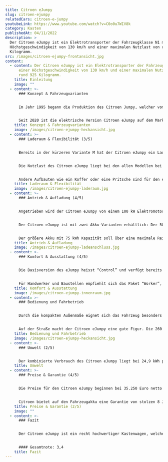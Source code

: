 ```yaml
---
title: Citroen eJumpy
slug: citroen-ejumpy
relatedCars: citroen-e-jumpy
youtubeLink: https://www.youtube.com/watch?v=C0o0u7WIV8k
category: Kasten
publishedAt: 04/11/2022
description: >
  Der Citroen eJumpy ist ein Elektrotransporter der Fahrzeugklasse N1 mit einer
  Höchstgeschwindigkeit von 130 km/h und einer maximalen Nutzlast von rund 925
  Kilogramm.
src: /images/citroen-ejumpy-frontansicht.jpg
content:
  - content: Der Citroen eJumpy ist ein Elektrotransporter der Fahrzeugklasse N1 mit
      einer Höchstgeschwindigkeit von 130 km/h und einer maximalen Nutzlast von
      rund 925 Kilogramm.
    title: Einleitung
    image: ""
  - content: >-
      ### Konzept & Fahrzeugvarianten


      Im Jahr 1995 begann die Produktion des Citroen Jumpy, welcher vom PSA-Konzern entwickelt wurde und mit dem Peugeot Expert und dem Fiat Scudo zwei Schwestermodelle besaß. Auch die zweite Generation ab 2007 war ein Gemeinschaftsprojekt der drei Hersteller. Dies änderte sich aber mit der dritten Generation, die seit 2016 auf dem Markt ist. Diese ist auch in Zusammenarbeit mit Toyota entstanden, wodurch der Jumpy gleich drei Geschwister hat: den Peugeot Expert, den Toyota Proace sowie den Opel Vivaro.


      Seit 2020 ist die elektrische Version Citroen eJumpy auf dem Markt. Der Kastenwagen ist elektrisch in zwei Längen erhältlich: 4,95 Meter (M) sowie 5,30 Meter (XL). Außerdem hat der Kunde die Wahl zwischen zwei Akkus mit 50 kWh bzw. 75 kWh Kapazität, welche natürlich unterschiedliche Reichweiten ermöglichen. Der Citroen eJumpy ist auch als Kombi erhältlich, mit Sitzen und Fenstern im Fond. Hier soll es aber um die Kastenwagen-Version gehen.
    title: Konzept & Fahrzeugvarianten
    image: /images/citroen-ejumpy-heckansicht.jpg
  - content: >-
      ### Laderaum & Flexibilität (3/5)


      Bereits in der kürzeren Variante M hat der Citroen eJumpy ein Ladevolumen von maximal 5.800 Liter. Der Stauraum kann über zwei geteilte, seitlich schwenkende Hecktüren oder eine nach oben schwingende Heckklappe beladen werden. Außerdem ist eine seitliche Schiebetür serienmäßig vorhanden. Der Laderaum hat beim eJumpy M eine Länge von rund 2,41 Meter, die Breite liegt bei maximal 1,62 Meter und die Ladung kann bis zu 1,33 Meter hoch geladen werden. Bei der größeren Versionen ändert sich vor allem die Länge des Laderaums: als Jumpy XL liegt diese bei 2,76 Meter. Dadurch entsteht ein Ladevolumen von maximal 6.600 Liter.


      Die Nutzlast des Citroen eJumpy liegt bei den allen Modellen bei rund 925 Kilogramm. Allerdings gibt es die 50 kWh-Version mit einer optionalen erhöhten Nutzlast, welche dann bei rund 1.150 Kilogramm liegt. Die Anhängelast ist bei allen Modellen gleich: 1.000 Kilogramm für gebremste, 750 Kilogramm für ungebremste Anhänger.


      Andere Aufbauten wie ein Koffer oder eine Pritsche sind für den eJumpy nicht verfügbar.
    title: Laderaum & Flexibilität
    image: /images/citroen-ejumpy-laderaum.jpg
  - content: >-
      ### Antrieb & Aufladung (4/5)


      Angetrieben wird der Citroen eJumpy von einem 100 kW Elektromotor, der ein Drehmoment von 260 Nm bereitstellt und den Citroen in ungefähr 12 Sekunden von 0 auf 100 km/h bringt. Wie meist bei Elektrofahrzeugen erfolgt die Kraftübertragung stufenlos. Die Höchstgeschwindigkeit beträgt bei allen Versionen bei 130 km/h. 


      Der Citroen eJumpy ist mit zwei Akku-Varianten erhältlich: Der 50 kWh-Akku ermöglicht maximale Reichweiten um die 230 Kilometer. Für eine 11 kW Wechselstrom-Wallbox gibt Citroen die volle Aufladungszeit mit 4 Stunden und 45 Minuten an. Außerdem ist eine Schnellladefunktion für eine 100 kW Gleichstrom-Wallbox verfügbar, welche die Ladung von 0 auf 80% in gerade einmal 32 Minuten erledigen soll.


      Der größere Akku mit 75 kWh Kapazität soll über eine maximale Reichweite von rund 320 Kilometer liegen ermöglichen, was sehr beachtlich ist für ein Fahrzeug dieser Größe. Allerdings dürften solche Strecken nur ohne Zuladung und mit wenig Steigung zu schaffen sein. Die Ladezeiten liegen hier bei rund 7 Stunden für die Wallbox und rund 48 Minuten für die 80-prozentige Schnellaufladung.
    title: Antrieb & Aufladung
    image: /images/citroen-ejumpy-ladeanschluss.jpg
  - content: >-
      ### Komfort & Ausstattung (4/5)


      Die Basisversion des eJumpy heisst “Control” und verfügt bereits serienmäßig über ABS, einen Doppel-Airbag, eine praktische Berganfahrhilfe sowie eine Zentralverriegelung. Für rund 1.500 Euro mehr bekommt man die Ausstattungslinie “Club”, welche zusätzlich über eine Audioanlage, eine akustische Einparkhilfe, Klimaanlage sowie Regen- und Lichtsensor verfügt. 


      Für Handwerker und Baustellen empfiehlt sich das Paket “Worker”, welches etwa 3.000 Euro über dem Basismodell liegt. Dieses beinhaltet ein “Baustellen-Paket” mit erhöhter Bodenfreiheit und einem Motorschutz sowie einer erhöhten Nutzlast von rund 1.150 Kilogramm. Und eine sogenannte “Grip Control” verhindert das Durchdrehen der Räder auf unbefestigtem Untergrund. Zusätzliche praktische Extras für den eJumpy beinhalten eine Anhängerkupplung (480 Euro), eine zusätzliche linke Schiebetür (370 Euro) sowie eine verglaste Trennwand (ab 150 Euro).
    title: Komfort & Ausstattung
    image: /images/citroen-ejumpy-innenraum.jpg
  - content: >-
      ### Bedienung und Fahrbetrieb


      Durch die kompakten Außenmaße eignet sich das Fahrzeug besonders  für schmale Wege in Der eJumpy ist ein recht luxuriöser Kastenwagen, dessen Fahrerkabine sehr komfortabel und hochwertig ist. Die Anzeigen sind fast alle digital und auch sonst mutet das Armaturenbrett sehr modern an. Der Transporter wirkt dadurch weniger wie ein robuster Handwerker-Kastenwagen und mehr wie ein komfortabler Kleinbus. Etwas gewöhnungsbedürftig ist der Fahrmodus-Schalter, der nur mit einem Finger bedient werden kann, wodurch die Auswahl etwas hakelig ist.


      Auf der Straße macht der Citroen eJumpy eine gute Figur. Die 260 Nm brauchen für ihre Entfaltung nicht wie beim Verbrennermotor einen konkreten Drehzahlbereich, sondern sind direkt vorhanden. Dadurch beschleunigt der Elektrotransporter mehr als ordentlich und ist dank 100 kW Leistung auch auf Landstraßen flott unterwegs. Und auch die Autobahn ist kein Hindernis, allerdings ist das Fahrzeug bei 100 km/h abgeriegelt.
    title: Bedienung und Fahrbetrieb
    image: /images/citroen-ejumpy-heckansicht.jpg
  - content: >-
      ### Umwelt (2/5)


      Der kombinierte Verbrauch des Citroen eJumpy liegt bei 24,9 kWh pro 100 km. Das Fahrzeug verbraucht damit deutlich mehr als andere Modelle seiner Größe. Bei angenommenen 30 Cent pro Kilowattstunde kosten 100 km Fahrstrecke 7,47 €.
    title: Umwelt
  - content: >-
      ### Preise & Garantie (4/5)


      Die Preise für den Citroen eJumpy beginnen bei 35.250 Euro netto für den eJumpy M mit 50 kWh-Akku und Basisausstattung. Die Variante mit einer Akkukapazität von 75 kWh kostet exakt 5.000 Euro mehr. Der eJumpy XL mit 5,30 Meter Länge ist ab 36.330 Euro netto verfügbar, ab 40.880 Euro mit dem größeren Akku. Alle Batterien sind im Preis enthalten und müssen nicht dazu gemietet werden.


      Citroen bietet auf den Fahrzeugakku eine Garantie von stolzen 8 Jahren bzw. 160.000 Kilometer. Für das Fahrzeug gelten wie üblich bei Citroen eine Herstellergarantie von 2 Jahren ohne Kilometerbeschränkung.
    title: Preise & Garantie (2/5)
    image: ""
  - content: >-
      ### Fazit


      Der Citroen eJumpy ist ein recht hochwertiger Kastenwagen, welcher zudem mit einer recht hohen Reichweite punktet. Der Laderaum ist sehr geräumig und einfach beladbar und es gibt viele praktische Ausstattungsdetails für den Berufsalltag, wodurch der eJumpy speziell für Lieferanten und Handwerker sehr interessant sein dürfte. Allerdings ist das Fahrzeug nicht gerade günstig. Die eJumpy-Modelle kosten 8.000 bis 10.000 Euro netto mehr als das vergleichbare Verbrenner-Modell. Dadurch könnte das Fahrzeug für einige Interessenten schlich nicht erschwinglich sein.


      #### Gesamtnote: 3,4
    title: Fazit
---
```

